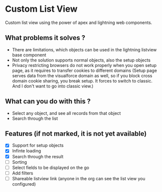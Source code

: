 # Custom List View

Custom list view using the power of apex and lightning web components.

## What problems it solves ?

-   There are limitations, which objects can be used in the lightning listview base component
-   Not only the solution supports normal objects, also the setup objects
-   Privacy restricting browsers do not work properly when you open setup page, as it requires to transfer cookies to different domains
    (Setup page serves data from the visualforce domain as well, so if you block cross domain cookie sharing, you break setup. It forces to switch to classic. And I don't want to go into classic view.)

## What can you do with this ?

-   Select any object, and see all records from that object
-   Search through the list

## Features (if not marked, it is not yet available)

-   [x] Support for setup objects
-   [x] Infinte loading
-   [x] Search through the result
-   [ ] Sorting
-   [ ] Select fields to be displayed on the go
-   [ ] Add filters
-   [ ] Shareable listview link (anyone in the org can see the list view you configured)
